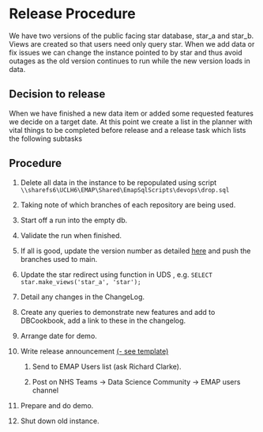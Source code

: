 # Release Procedure


We have two versions of the public facing star database, star_a and star_b.
Views are created so that users need only query star.
When we add data or fix issues we can change the instance pointed to by star and thus avoid outages as the old version continues to run while the new version loads in data.

## Decision to release

When we have finished a new data item or added some requested features we decide on a target date.
At this point we create a list in the planner with vital things to be completed before release and a release task which lists the following subtasks


## Procedure

   1. Delete all data in the instance to be repopulated using script 
      `\\sharefs6\UCLH6\EMAP\Shared\EmapSqlScripts\devops\drop.sql`

   1. Taking note of which branches of each repository are being used.

   1. Start off a run into the empty db.

   1. Validate the run when finished.

   1. If all is good, update the version number as detailed [here](repo-versioning.md) and push the branches used to main.

   1. Update the star redirect using function in UDS , e.g. `SELECT star.make_views('star_a', 'star');`

   1. Detail any changes in the ChangeLog.

   1. Create any queries to demonstrate new features and add to DBCookbook, add a link to these in the changelog. 

   1. Arrange date for demo.

   1. Write release announcement [(- see template)](./tmp_release_announce.md)
      1. Send to EMAP Users list (ask Richard Clarke).

      2. Post on NHS Teams -> Data Science Community -> EMAP users channel

   1. Prepare and do demo.

   1. Shut down old instance.  
